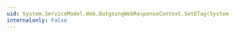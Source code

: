 ```yaml
---
uid: System.ServiceModel.Web.OutgoingWebResponseContext.SetETag(System.Guid)
internalonly: False
---
```

